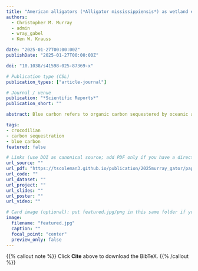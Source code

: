 ```yaml
---
title: "American alligators (*Alligator mississippiensis*) as wetland ecosystem carbon stock regulators"
authors:
  - Christopher M. Murray
  - admin
  - wray_gabel
  - Ken W. Krauss

date: "2025-01-27T00:00:00Z"
publishDate: "2025-01-27T00:00:00Z"

doi: "10.1038/s41598-025-87369-x"

# Publication type (CSL)
publication_types: ["article-journal"]

# Journal / venue
publication: "*Scientific Reports*"
publication_short: ""

abstract: Blue carbon refers to organic carbon sequestered by oceanic and coastal ecosystems. This stock has gained global attention as a high organic carbon repository relative to other ecosystems. Within blue carbon ecosystems, tidally influenced wetlands alone store a disproportionately higher amount of organic carbon than other blue carbon systems. North America harbors 42% of tidally influenced global wetland area, which has been identified as a critical carbon stock in the context of climate change mitigation. However, quantified associations between vertebrate biota and carbon sequestration within ecosystems are in their infancy and have been incidental, given that microbial trophic levels are thought to drive nutrient dynamics. Here, we assess the relationship between American alligator (*Alligator mississippiensis*) demography and tidally influenced wetland soil carbon stock among habitats at continental, biogeographically-relevant, and local scales. We used soil core profile data from the Smithsonian’s Coastal Carbon Network and filtered for continuous core profiles in tidally influenced wetland areas along the Gulf and Atlantic Coasts of the United States. Results indicate that American alligator presence is positively correlated with soil carbon stock across habitats within their native distribution. Further, American alligator demographic variables are positively correlated with soil carbon stock at local scales. These conclusions are concordant with previous findings that apex predators, through trophic cascade theory, play a key role in regulating soil carbon stock and that alligators are functional apex predators in carbon dynamics and a key commercialized natural resource.

tags: 
- crocodilian
- carbon sequestration
- blue carbon
featured: false

# Links (use DOI as canonical source; add PDF only if you have a direct/public link)
url_source: ""
url_pdf: "https://tscoleman3.github.io/publication/2025murray_gator/paper.pdf"
url_code: ""
url_dataset: ""
url_project: ""
url_slides: ""
url_poster: ""
url_video: ""

# Card image (optional): put featured.jpg/png in this same folder if you want a thumbnail
image: 
  filename: "featured.jpg"
  caption: ""
  focal_point: "center"
  preview_only: false
---
```


{{% callout note %}}
Click **Cite** above to download the BibTeX.
{{% /callout %}}